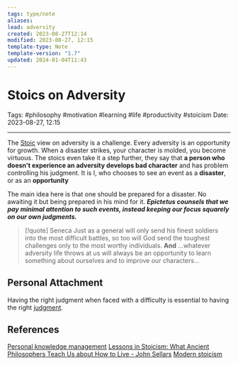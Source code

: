 ```yaml
---
tags: type/note
aliases: 
lead: adversity
created: 2023-08-27T12:14
modified: 2023-08-27, 12:15
template-type: Note
template-version: "1.7"
updated: 2024-01-04T11:43
---
```


# Stoics on Adversity

Tags: #philosophy  #motivation #learning #life #productivity #stoicism 
Date: 2023-08-27, 12:15

---

The [Stoic](Stoicism%20) view on adversity is a challenge. Every adversity is an opportunity for growth. When a disaster strikes, your character is molded, you become virtuous. The stoics even take it a step further, they say that **a person who doesn't experience an adversity develops bad character** and has problem controlling his judgment. It is I, who chooses to see an event as a **disaster**, or as an **opportunity**

The main idea here is that one should be prepared for a disaster. No awaiting it but being prepared in his mind for it. **_Epictetus counsels that we pay minimal attention to such events, instead keeping our focus squarely on our own judgments._**

> [!quote] Seneca
> Just as a general will only send his finest soldiers into the most 
> difficult battles, so too will God send the toughest challenges only
> to the most worthy individuals.
> **And**
> ...whatever adversity life throws at us will always be an opportunity to learn something about ourselves and to improve our characters...

## Personal Attachment

Having the right judgment when faced with a difficulty is essential to having the right [ judgment](Control%20Over%20Judgment%20). 

## References

[Personal knowledge management](Personal%20knowledge%20management.md)
[Lessons in Stoicism: What Ancient Philosophers Teach Us about How to Live - John Sellars](https://books.google.cz/books/about/Lessons_in_Stoicism.html?id=ky84zQEACAAJ&redir_esc=y)
[Modern stoicism](https://modernstoicism.com/)
